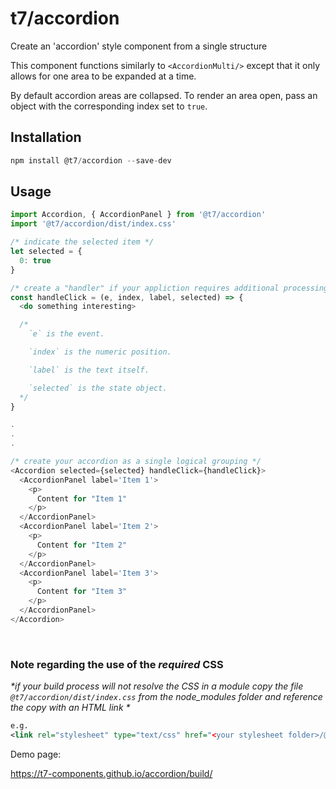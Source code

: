 # t7/accordion

Create an 'accordion' style component from a single structure

This component functions similarly to `<AccordionMulti/>` except that it only allows for one area to be expanded at a time.

By default accordion areas are collapsed. To render an area open, pass an object with the corresponding index set to `true`.


## Installation
```js
npm install @t7/accordion --save-dev
```

## Usage
```js
import Accordion, { AccordionPanel } from '@t7/accordion'
import '@t7/accordion/dist/index.css'
```
```js
/* indicate the selected item */
let selected = {
  0: true
}

/* create a "handler" if your appliction requires additional processing when tabs are selected */
const handleClick = (e, index, label, selected) => {
  <do something interesting>

  /*
    `e` is the event.

    `index` is the numeric position.

    `label` is the text itself.

    `selected` is the state object.
  */
}

.
.
.

/* create your accordion as a single logical grouping */
<Accordion selected={selected} handleClick={handleClick}>
  <AccordionPanel label='Item 1'>
    <p>
      Content for "Item 1"
    </p>
  </AccordionPanel>
  <AccordionPanel label='Item 2'>
    <p>
      Content for "Item 2"
    </p>
  </AccordionPanel>
  <AccordionPanel label='Item 3'>
    <p>
      Content for "Item 3"
    </p>
  </AccordionPanel>
</Accordion>

```
&nbsp;
&nbsp;

### Note regarding the use of the _required_ CSS
_*if your build process will not resolve the CSS in a module copy the file `@t7/accordion/dist/index.css` from the node_modules folder and reference the copy with an HTML link *_  
  
```xml
e.g.
<link rel="stylesheet" type="text/css" href="<your stylesheet folder>/@t7/accordion/dist/index.css">
```

Demo page:

https://t7-components.github.io/accordion/build/
